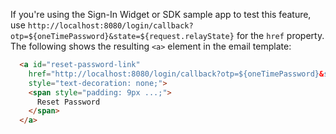 If you're using the Sign-In Widget or SDK sample app to test this feature, use `http://localhost:8080/login/callback?otp=${oneTimePassword}&state=${request.relayState}` for the `href` property. The following shows the resulting `<a>` element in the email template:

```html
  <a id="reset-password-link"
    href="http://localhost:8080/login/callback?otp=${oneTimePassword}&state=${request.relayState}"
    style="text-decoration: none;">
    <span style="padding: 9px ...;">
      Reset Password
    </span>
  </a>
```
